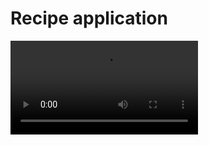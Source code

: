 # Recipe application

![microblog.mp4](https://github.com/gregoryoffodum/microblog/blob/master/microblog.mp4)
